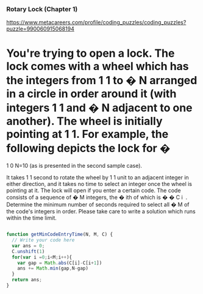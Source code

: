 ### Rotary Lock (Chapter 1)
https://www.metacareers.com/profile/coding_puzzles/coding_puzzles?puzzle=990060915068194

You're trying to open a lock. The lock comes with a wheel which has the integers from 
1
1 to 
�
N arranged in a circle in order around it (with integers 
1
1 and 
�
N adjacent to one another). The wheel is initially pointing at 
1
1.
For example, the following depicts the lock for 
�
=
1
0
N=10 (as is presented in the second sample case).

It takes 
1
1 second to rotate the wheel by 
1
1 unit to an adjacent integer in either direction, and it takes no time to select an integer once the wheel is pointing at it.
The lock will open if you enter a certain code. The code consists of a sequence of 
�
M integers, the 
�
ith of which is 
�
�
C 
i
​
 . Determine the minimum number of seconds required to select all 
�
M of the code's integers in order.
Please take care to write a solution which runs within the time limit.

```js

function getMinCodeEntryTime(N, M, C) {
  // Write your code here
  var ans = 0;
  C.unshift(1)
  for(var i =0;i<M;i++){
    var gap = Math.abs(C[i]-C[i+1])
    ans += Math.min(gap,N-gap)
  }
  return ans;
}

```